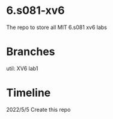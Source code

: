 # 6.s081-xv6
The repo to store all MIT 6.s081 xv6 labs

# Branches
util: XV6 lab1

# Timeline
2022/5/5 Create this repo
